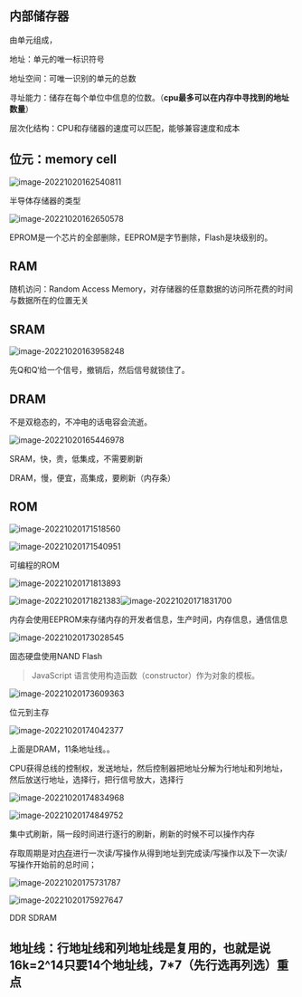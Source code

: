 ## 内部储存器

由单元组成，

地址：单元的唯一标识符号

地址空间：可唯一识别的单元的总数

寻址能力：储存在每个单位中信息的位数。（**cpu最多可以在内存中寻找到的地址数量**）

层次化结构：CPU和存储器的速度可以匹配，能够兼容速度和成本



## 位元：memory cell

![image-20221020162540811](Memory.assets/image-20221020162540811.png)

半导体存储器的类型

![image-20221020162650578](Memory.assets/image-20221020162650578.png)

EPROM是一个芯片的全部删除，EEPROM是字节删除，Flash是块级别的。

## RAM

随机访问：Random Access Memory，对存储器的任意数据的访问所花费的时间与数据所在的位置无关

## SRAM

![image-20221020163958248](Memory.assets/image-20221020163958248.png)

先Q和Q‘给一个信号，撤销后，然后信号就锁住了。

## DRAM

不是双稳态的，不冲电的话电容会流逝。

![image-20221020165446978](Memory.assets/image-20221020165446978.png)

SRAM，快，贵，低集成，不需要刷新

DRAM，慢，便宜，高集成，要刷新（内存条）

## ROM

![image-20221020171518560](Memory.assets/image-20221020171518560.png)

![image-20221020171540951](Memory.assets/image-20221020171540951.png)

可编程的ROM

![image-20221020171813893](Memory.assets/image-20221020171813893.png)

![image-20221020171821383](Memory.assets/image-20221020171821383.png)![image-20221020171831700](Memory.assets/image-20221020171831700.png)

内存会使用EEPROM来存储内存的开发者信息，生产时间，内存信息，通信信息

![image-20221020173028545](Memory.assets/image-20221020173028545.png)

固态硬盘使用NAND Flash

> JavaScript 语言使用构造函数（constructor）作为对象的模板。

![image-20221020173609363](Memory.assets/image-20221020173609363.png)

位元到主存

![image-20221020174042377](Memory.assets/image-20221020174042377.png)

上面是DRAM，11条地址线。。

CPU获得总线的控制权，发送地址，然后控制器把地址分解为行地址和列地址，然后放送行地址，选择行，把行信号放大，选择行

![image-20221020174834968](Memory.assets/image-20221020174834968.png)

![image-20221020174849752](Memory.assets/image-20221020174849752.png)

集中式刷新，隔一段时间进行逐行的刷新，刷新的时候不可以操作内存

存取周期是对[内存](https://so.csdn.net/so/search?q=内存&spm=1001.2101.3001.7020)进行一次读/写操作从得到地址到完成读/写操作以及下一次读/写操作开始前的总时间；

![image-20221020175731787](Memory.assets/image-20221020175731787.png)

![image-20221020175927647](Memory.assets/image-20221020175927647.png)

DDR SDRAM

## 地址线：行地址线和列地址线是复用的，也就是说16k=2^14只要14个地址线，7*7（先行选再列选）重点

